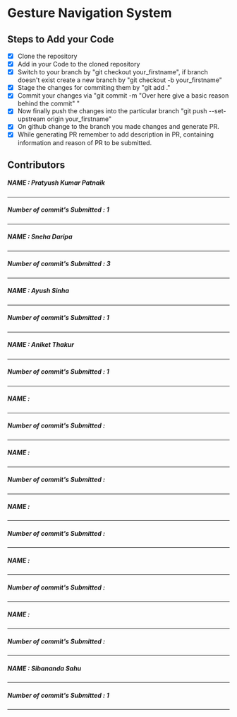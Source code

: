 # Gesture Navigation System

## Steps to Add your Code
- [x] Clone the repository
- [x] Add in your Code to the cloned repository
- [x] Switch to your branch by "git checkout your_firstname", if branch doesn't exist create a new branch by "git checkout -b your_firstname"
- [x] Stage the changes for commiting them by "git add ."
- [x] Commit your changes via "git commit -m "Over here give a basic reason behind the commit" "
- [x] Now finally push the changes into the particular branch "git push --set-upstream origin your_firstname"  
- [x] On github change to the branch you made changes and generate PR.
- [x] While generating PR remember to add description in PR, containing information and reason of PR to be submitted.  

## Contributors

##### NAME : Pratyush Kumar Patnaik
---------------
##### Number of commit's Submitted : 1 
---------------

##### NAME : Sneha Daripa
---------------
##### Number of commit's Submitted : 3
---------------

##### NAME : Ayush Sinha
---------------
##### Number of commit's Submitted : 1
---------------

##### NAME : Aniket Thakur
---------------
##### Number of commit's Submitted : 1
---------------

##### NAME : 
---------------
##### Number of commit's Submitted :
---------------

##### NAME :
---------------
##### Number of commit's Submitted :
---------------

##### NAME :
---------------
##### Number of commit's Submitted :
---------------

##### NAME :
---------------
##### Number of commit's Submitted :
---------------

##### NAME :
---------------
##### Number of commit's Submitted :
---------------

##### NAME : Sibananda Sahu
---------------
##### Number of commit's Submitted : 1
---------------
